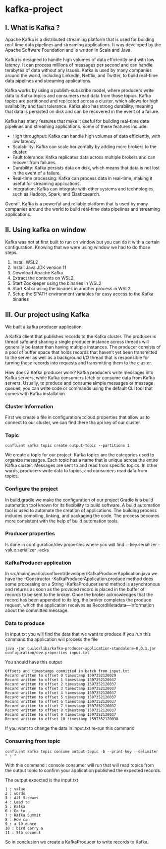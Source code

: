 # kafka-project 

## I. What is Kafka ?

Apache Kafka is a distributed streaming platform that is used for building real-time data pipelines and streaming applications. It was developed by the Apache Software Foundation and is written in Scala and Java.

Kafka is designed to handle high volumes of data efficiently and with low latency. It can process millions of messages per second and can handle terabytes of data without any issues. Kafka is used by many companies around the world, including LinkedIn, Netflix, and Twitter, to build real-time data pipelines and streaming applications.

Kafka works by using a publish-subscribe model, where producers write data to Kafka topics and consumers read data from those topics. Kafka topics are partitioned and replicated across a cluster, which allows for high availability and fault tolerance. Kafka also has strong durability, meaning that data is persisted on disk and can be recovered in the event of a failure.

Kafka has many features that make it useful for building real-time data pipelines and streaming applications. Some of these features include:

- High throughput: Kafka can handle high volumes of data efficiently, with low latency.
- Scalability: Kafka can scale horizontally by adding more brokers to the cluster.
- Fault tolerance: Kafka replicates data across multiple brokers and can recover from failures.
- Durability: Kafka persists data on disk, which means that data is not lost in the event of a failure.
- Real-time processing: Kafka can process data in real-time, making it useful for streaming applications.
- Integration: Kafka can integrate with other systems and technologies, such as Hadoop, Spark, and Elasticsearch.

Overall, Kafka is a powerful and reliable platform that is used by many companies around the world to build real-time data pipelines and streaming applications.

## II. Using kafka on window 

Kafka was not at first built to run on window but you can do it with a certain configuration. Knowing that we were using window we had to do those steps.

1. Install WSL2
2. Install Java JDK version 11
3. Download Apache Kafka
4. Extract the contents on WSL2
5. Start Zookeeper using the binaries in WSL2
6. Start Kafka using the binaries in another process in WSL2
7. Setup the $PATH environment variables for easy access to the Kafka binaries

## III. Our project using Kafka

We built a kafka producer application.

A Kafka client that publishes records to the Kafka cluster.
The producer is thread safe and sharing a single producer instance across threads will generally be faster than having multiple instances.
The producer consists of a pool of buffer space that holds records that haven’t yet been transmitted to the server as well as a background I/O thread that is responsible for turning these records into requests and transmitting them to the cluster.

How does a Kafka producer work?
Kafka producers write messages into Kafka servers, while Kafka consumers fetch or consume data from Kafka servers. Usually, to produce and consume simple messages or message queues, you can write code or commands using the default CLI tool that comes with Kafka installation

### Cluster Information

First we create a file in configuration/ccloud.properties that allow us to connect to our cluster, we can find there tha api key of our cluster

### Topic

```
confluent kafka topic create output-topic --partitions 1
```
We create a topic for our project. 
Kafka topics are the categories used to organize messages. Each topic has a name that is unique across the entire Kafka cluster. Messages are sent to and read from specific topics. In other words, producers write data to topics, and consumers read data from topics.

### Configure the project 

In build.gradle we make the configuration of our project
Gradle is a build automation tool known for its flexibility to build software. A build automation tool is used to automate the creation of applications. The building process includes compiling, linking, and packaging the code. The process becomes more consistent with the help of build automation tools.

### Producer properties

 Is done in configuration/dev.properties
 where you will find :
 -key.serializer 
 -value.serializer 
 -acks 
 
 ### KafkaProducer application
 
 In src/main/java/io/confluent/developer/KafkaProducerApplication.java we have the 
 -Constructor
 -KafkaProducerApplication.produce method does some processing on a String
 -KafkaProducer.send method is asynchronous and returns as soon as the provided record is placed in the buffer of records to be sent to the broker. Once the broker         acknowledges that the record has been appended to its log, the broker completes the produce request, which the application receives as RecordMetadata—information about the committed message.
 
 ### Data to produce
 
 In input.txt you will find the data that we want to produce
 If you run this command tha application will process the file
 ```
 java -jar build/libs/kafka-producer-application-standalone-0.0.1.jar configuration/dev.properties input.txt
  ```
  You should have this output
  ```
  Offsets and timestamps committed in batch from input.txt
Record written to offset 0 timestamp 1597352120029
Record written to offset 1 timestamp 1597352120037
Record written to offset 2 timestamp 1597352120037
Record written to offset 3 timestamp 1597352120037
Record written to offset 4 timestamp 1597352120037
Record written to offset 5 timestamp 1597352120037
Record written to offset 6 timestamp 1597352120037
Record written to offset 7 timestamp 1597352120037
Record written to offset 8 timestamp 1597352120037
Record written to offset 9 timestamp 1597352120037
Record written to offset 10 timestamp 1597352120038
  ```
 If you want to change the data in input.txt re-run this command

### Consuming from topic

```  
confluent kafka topic consume output-topic -b --print-key --delimiter " : "
```
With this command : console consumer will run that will read topics from the output topic to confirm your application published the expected records.

The output expected is the input.txt
``` 
1 : value
2 : words
3 : All Streams
4 : Lead to
5 : Kafka
6 : Go to
7 : Kafka Summit
8 : How can
9 : a 10 ounce
10 : bird carry a
11 : 5lb coconut
``` 

 So in conclusion we create a KafkaProducer to write records to Kafka.
 
